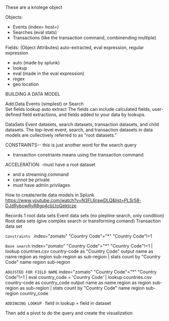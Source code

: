These are a knolege object

Objects:
- Events (index= host=)
- Searches (eval stats)
- Transactions   (like the transaction command, combinending multiple)

Fields: (Object Attributes) auto-extracted, eval expression, regular expression
- auto (made by splunk)
- lookup 
- eval (made in the eval expression)
- regex
- geo location 


BUILDING A DATA MODEL

Add Data
    Events (simplest)
    or 
    Search  
Set fields
    lookup
    auto
    extract   The fields can include calculated fields, user-defined field extractions, and fields added to your data by lookups.

DataSets
Event datasets, search datasets, transaction datasets, and child datasets.
The top-level event, search, and transaction datasets in data models are collectively referred to as "root datasets."

CONSTRAINTS-- this is just another word for the search query
- transaction constriants means using the transaction command

ACCELERATION:
-must have a root dataset
- and a streaming command
- cannot be private
- must have admin privilages 
    






How to create/write data models in Splunk
https://www.youtube.com/watch?v=N3FL6rawDLQ&list=PLSr58-DJdRybowRyR8gp4cbLtoQektcze

Records 1 root data sets
Event data sets (no piepline search, only condition)
Root data sets (give complex search or transforming comand)
Transaction data set 

```Constraints ```
index="zomato" "Country Code"="*" "Country Code"!=1


```Base search```
index="zomato" "Country Code"="*" "Country Code"!=1
| lookup countries.csv country-code as "Country Code" output name as name region as region sub-region as sub-region
| stats count by "Country Code" name region sub-region

```ADUJSTED FOR FIELD NAME```
index="zomato" "Country Code"="*" "Country Code"!=1
| eval country_code = 'Country Code'
| lookup countries.csv country-code as country_code output name as name region as region sub-region as sub-region
| stats count by "Country Code" name region sub-region country_code

```ADDINGING LOOKUP ```
field in lookup = field in dataset 

Then add a pivot to do the query and create the visualization